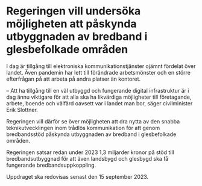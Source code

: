 # Regeringen vill undersöka möjligheten att påskynda utbyggnaden av bredband i glesbefolkade områden

I dag är tillgång till elektroniska kommunikationstjänster ojämnt fördelat över landet. Även pandemin har lett till förändrade arbetsmönster och en större efterfrågan på att arbeta på andra platser än kontoret.

– Att ha tillgång till en väl utbyggd och fungerande digital infrastruktur är i dag ännu viktigare för att alla ska ha likvärdiga möjligheter till företagande, arbete, boende och välfärd oavsett var i landet man bor, säger civilminister Erik Slottner.

Regeringen vill därför se över möjligheten att dra nytta av den snabba teknikutvecklingen inom trådlös kommunikation för att genom bredbandsstöd påskynda utbyggnaden av bredband i glesbefolkade områden.

Regeringen satsar redan under 2023 1,3 miljarder kronor på stöd till bredbandsutbyggnad för att även landsbygd och glesbygd ska få fungerande bredbandsuppkoppling.

Uppdraget ska redovisas senast den 15 september 2023\.
